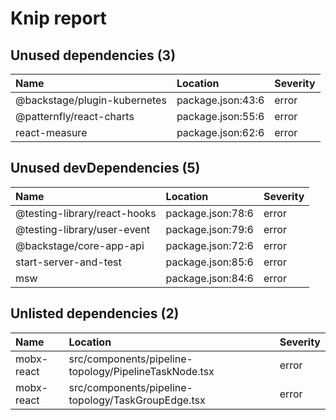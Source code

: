 # Knip report

## Unused dependencies (3)

| Name                         | Location          | Severity |
| :--------------------------- | :---------------- | :------- |
| @backstage/plugin-kubernetes | package.json:43:6 | error    |
| @patternfly/react-charts     | package.json:55:6 | error    |
| react-measure                | package.json:62:6 | error    |

## Unused devDependencies (5)

| Name                         | Location          | Severity |
| :--------------------------- | :---------------- | :------- |
| @testing-library/react-hooks | package.json:78:6 | error    |
| @testing-library/user-event  | package.json:79:6 | error    |
| @backstage/core-app-api      | package.json:72:6 | error    |
| start-server-and-test        | package.json:85:6 | error    |
| msw                          | package.json:84:6 | error    |

## Unlisted dependencies (2)

| Name       | Location                                              | Severity |
| :--------- | :---------------------------------------------------- | :------- |
| mobx-react | src/components/pipeline-topology/PipelineTaskNode.tsx | error    |
| mobx-react | src/components/pipeline-topology/TaskGroupEdge.tsx    | error    |
